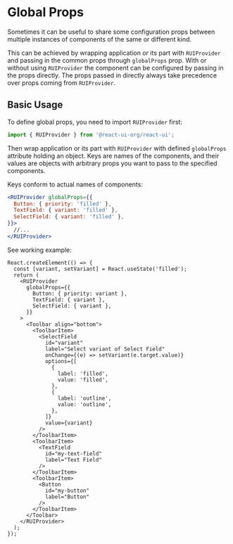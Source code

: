 # Global Props

Sometimes it can be useful to share some configuration props between
multiple instances of components of the same or different kind.

This can be achieved by wrapping application or its part with `RUIProvider`
and passing in the common props through `globalProps` prop. With or without
using `RUIProvider` the component can be configured by passing in the props
directly. The props passed in directly always take precedence over props
coming from `RUIProvider`.

## Basic Usage

To define global props, you need to import `RUIProvider` first:

```js
import { RUIProvider } from '@react-ui-org/react-ui';
```

Then wrap application or its part with `RUIProvider` with defined `globalProps`
attribute holding an object. Keys are names of the components, and their
values are objects with arbitrary props you want to pass to the specified
components.

Keys conform to actual names of components:

```jsx
<RUIProvider globalProps={{
  Button: { priority: 'filled' },
  TextField: { variant: 'filled' },
  SelectField: { variant: 'filled' },
}}>
  //...
</RUIProvider>
```

See working example:

```docoff-react-preview
React.createElement(() => {
  const [variant, setVariant] = React.useState('filled');
  return (
    <RUIProvider
      globalProps={{
        Button: { priority: variant },
        TextField: { variant },
        SelectField: { variant },
      }}
    >
      <Toolbar align="bottom">
        <ToolbarItem>
          <SelectField
            id="variant"
            label="Select variant of Select Field"
            onChange={(e) => setVariant(e.target.value)}
            options={[
              {
                label: 'filled',
                value: 'filled',
              },
              {
                label: 'outline',
                value: 'outline',
              },
            ]}
            value={variant}
          />
        </ToolbarItem>
        <ToolbarItem>
          <TextField
            id="my-text-field"
            label="Text Field"
          />
        </ToolbarItem>
        <ToolbarItem>
          <Button
            id="my-button"
            label="Button"
          />
        </ToolbarItem>
      </Toolbar>
    </RUIProvider>
  );
});
```
